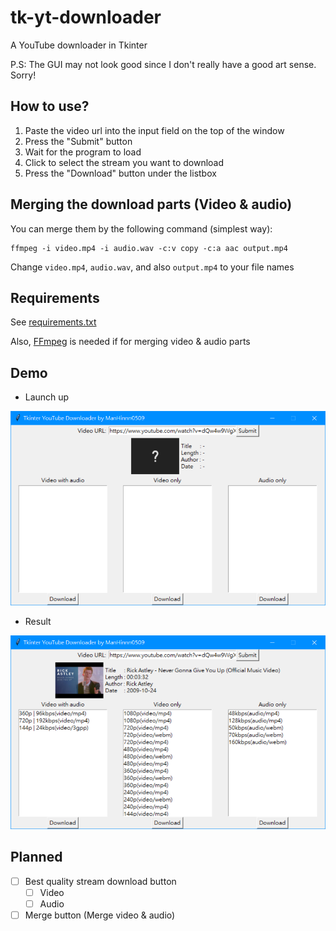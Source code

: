 # tk-yt-downloader

A YouTube downloader in Tkinter

P.S: The GUI may not look good since I don't really have a good art sense. Sorry!

## How to use?

1) Paste the video url into the input field on the top of the window
2) Press the "Submit" button
3) Wait for the program to load
4) Click to select the stream you want to download
5) Press the "Download" button under the listbox

## Merging the download parts (Video & audio)

You can merge them by the following command (simplest way):

```
ffmpeg -i video.mp4 -i audio.wav -c:v copy -c:a aac output.mp4
```

Change `video.mp4`, `audio.wav`, and also `output.mp4` to your file names

## Requirements

See [requirements.txt](./requirements.txt)

Also, [FFmpeg](https://github.com/FFmpeg/FFmpeg) is needed if for merging video & audio parts

## Demo

* Launch up

![](./img/example/example_default.png)

* Result

![](./img/example/example_result.png)

## Planned

* [ ] Best quality stream download button
    * [ ] Video
    * [ ] Audio

* [ ] Merge button (Merge video & audio)